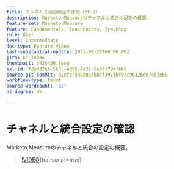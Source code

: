 ```yaml
---
title: チャネルと統合設定の確認（Pt.2）
description: Marketo Measureのチャネルと統合の設定の概要。
feature-set: Marketo Measure
feature: Fundamentals, Touchpoints, Tracking
role: User
level: Intermediate
doc-type: Feature Video
last-substantial-update: 2023-09-22T00:00:00Z
jira: KT-14045
thumbnail: 3424430.jpeg
exl-id: f2ad32ab-568c-4d05-8e31-5e3dc70ef6b8
source-git-commit: d2efe7e48e06ebb4f39716f9cc9612bd67451eb5
workflow-type: tm+mt
source-wordcount: '33'
ht-degree: 6%

---
```


# チャネルと統合設定の確認

Marketo Measureのチャネルと統合の設定の概要。

>[!VIDEO](https://video.tv.adobe.com/v/3452372/?learn=on&captions=jpn){transcript=true}
